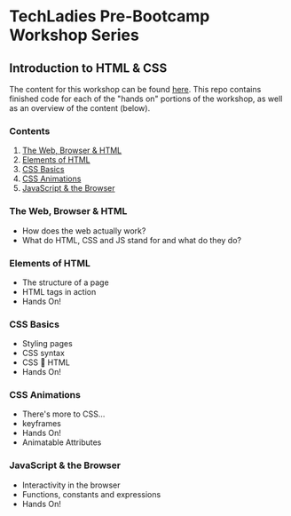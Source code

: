 # TechLadies Pre-Bootcamp Workshop Series
## Introduction to HTML & CSS

The content for this workshop can be found [here](https://docs.google.com/presentation/d/14yvKRzjayXlXyn5Wxhzr7k53g6TBCirfYE2N7ciESWo/edit?usp=sharing). This repo contains finished code for each of the "hands on" portions of the workshop, as well as an overview of the content (below).

### Contents
1. [The Web, Browser & HTML](#the-web-browser--html)
2. [Elements of HTML](#elements-of-html)
3. [CSS Basics](#css-basics)
4. [CSS Animations](#css-animations)
5. [JavaScript & the Browser](#javascript--the-browser)

### The Web, Browser & HTML

- How does the web actually work?
- What do HTML, CSS and JS stand for and what do they do?

### Elements of HTML

- The structure of a page
- HTML tags in action
- Hands On!

### CSS Basics

- Styling pages
- CSS syntax
- CSS 💙 HTML
- Hands On!

### CSS Animations

- There's more to CSS...
- keyframes
- Hands On!
- Animatable Attributes

### JavaScript & the Browser

- Interactivity in the browser
- Functions, constants and expressions
- Hands On!